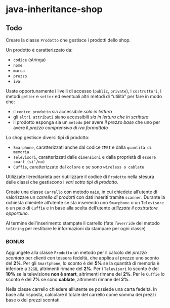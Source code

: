 # java-inheritance-shop

## Todo
Creare la classe `Prodotto` che gestisce i prodotti dello shop. 

Un prodotto è caratterizzato da:
- `codice` (stringa)
- `nome`
- `marca`
- `prezzo`
- `iva`

Usate opportunamente i livelli di accesso (`public`, `private`), i `costruttori`, i metodi `getter` e `setter` ed eventuali altri metodi di “utilità” per fare in modo che:
- il `codice prodotto` sia accessibile *solo in lettura*
- gli `altri attributi` siano accessibili *sia in lettura che in scrittura*
- il prodotto esponga sia un `metodo` per avere *il prezzo base* che uno per avere il *prezzo comprensivo di iva formattato*

Lo shop gestisce diversi tipi di prodotto: 
- `Smarphone`, caratterizzati anche dal codice `IMEI` e dalla `quantità di memoria`
- `Televisori`, caratterizzati dalle `dimensioni` e dalla proprietà di `essere smart (si'/no)`
- `Cuffie`, caratterizzate dal `colore` e se sono `wireless o cablate`

Utilizzate l’ereditarietà per riutilizzare il codice di `Prodotto` nella stesura delle classi che gestiscono i *vari sotto tipi di prodotto*.

Create una classe `Carrello` con metodo `main`, in cui chiedete all’utente di valorizzare un *carrello di prodotti* con dati inseriti tramite `scanner`. 
Durante la richiesta chiedete all’utente se sta inserendo uno `Smarphone` o un `Televisore` o un paio di `Cuffie` e in base alla scelta dell’utente *utilizzate il costruttore opportuno*.

Al termine dell’inserimento stampate il carrello (fate l’`override` del metodo `toString` per restituire le informazioni da stampare per ogni classe)
 
### BONUS 
Aggiungete alla classe `Prodotto` un metodo per il calcolo del *prezzo scontato* per clienti con tessera fedeltà, che applica al prezzo uno sconto del **2%**.
Per gli `Smartphone`, lo sconto è del **5%** se la quantità di memoria è inferiore a `32GB`, altrimenti rimane del **2%**.
Per i `Televisori` lo sconto è del **10%** se la televisione **non è smart**, altrimenti rimane del **2%**.
Per le `Cuffie` lo sconto è del **7%** se sono **cablate**, altrimenti rimane del **2%**.

Nella classe carrello chiedere all’utente se possiede una carta fedeltà. In base alla risposta, calcolare il totale del carrello come somma dei prezzi base o dei prezzi scontati.
